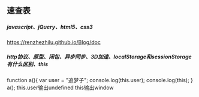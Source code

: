 ## 速查表
##### javascript、jQuery、html5、css3
https://renzhezhilu.github.io/Blog/doc

##### http协议、原型、闭包、异步同步、3D加速、localStorage和sessionStorage有什么区别、this 

function a(){
    var user = "追梦子";
    console.log(this.user); 
    console.log(this); 
}
a();
this.user输出undefined   this输出window
